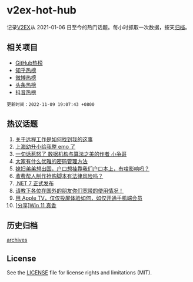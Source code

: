# v2ex-hot-hub

 记录[V2EX](https://www.v2ex.com/)从 2021-01-06 日至今的热门话题。每小时抓取一次数据，按天[归档](archives)。
 
 ## 相关项目

- [GitHub热榜](https://github.com/snaildev/github-hot-hub)
- [知乎热榜](https://github.com/snaildev/zhihu-hot-hub)
- [微博热榜](https://github.com/snaildev/weibo-hot-hub)
- [头条热榜](https://github.com/snaildev/toutiao-hot-hub)
- [抖音热榜](https://github.com/snaildev/douyin-hot-hub)


 `更新时间：2022-11-09 19:07:43 +0800`

## 热议话题

1. [关于远程工作是如何找到我的这事](https://www.v2ex.com/t/893707)
1. [上海幼升小给我整 emo 了](https://www.v2ex.com/t/893702)
1. [一句话惹怒了 数据机构与算法之美的作者 小争哥](https://www.v2ex.com/t/893803)
1. [大家有什么优雅的密码管理方法](https://www.v2ex.com/t/893857)
1. [媳妇弟弟想出国，户口想挂靠我们户口本上，有啥影响吗？](https://www.v2ex.com/t/893805)
1. [收费帮人制作抢购脚本有法律风险吗？](https://www.v2ex.com/t/893724)
1. [.NET 7 正式发布](https://www.v2ex.com/t/893739)
1. [请教下各位在国外的朋友你们宽带的使用情况！](https://www.v2ex.com/t/893786)
1. [用 Apple TV，仅仅投屏体验如何，如仅开通手机端会员](https://www.v2ex.com/t/893774)
1. [[分享]Win 11 真香](https://www.v2ex.com/t/893847)

## 历史归档

[archives](archives)

## License

See the [LICENSE](LICENSE) file for license rights and limitations (MIT).
